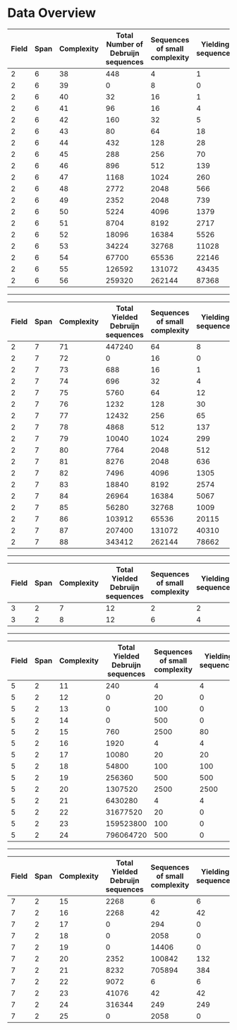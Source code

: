 # Data Overview

|   Field |   Span |   Complexity | Total Number of Debruijn sequences | Sequences of small complexity | Yielding sequences | Non-Yielding sequences |
|---------|--------|--------------|------------------------------------|-------------------------------|--------------------|------------------------|
|       2 |      6 |           38 |               448                  |                4              |            1       |            3           |
|       2 |      6 |           39 |               0                    |                8              |            0       |            8           |
|       2 |      6 |           40 |               32                   |                16             |            1       |            15          |
|       2 |      6 |           41 |               96                   |                16             |            4       |            12          |
|       2 |      6 |           42 |               160                  |                32             |            5       |            27          |
|       2 |      6 |           43 |               80                   |                64             |            18      |            46          |
|       2 |      6 |           44 |               432                  |                128            |            28      |            100         |
|       2 |      6 |           45 |               288                  |                256            |            70      |            186         |
|       2 |      6 |           46 |               896                  |                512            |            139     |            373         |
|       2 |      6 |           47 |               1168                 |                1024           |            260     |            764         |
|       2 |      6 |           48 |               2772                 |                2048           |            566     |            1482        |
|       2 |      6 |           49 |               2352                 |                2048           |            739     |            1309        |
|       2 |      6 |           50 |               5224                 |                4096           |            1379    |            2717        |
|       2 |      6 |           51 |               8704                 |                8192           |            2717    |            5475        |
|       2 |      6 |           52 |               18096                |                16384          |            5526    |            10858       |
|       2 |      6 |           53 |               34224                |                32768          |            11028   |            21740       |
|       2 |      6 |           54 |               67700                |                65536          |            22146   |            43390       |
|       2 |      6 |           55 |               126592               |                131072         |            43435   |            87637       |
|       2 |      6 |           56 |               259320               |                262144         |            87368   |            174776      |

---

|   Field |   Span |   Complexity | Total Yielded Debruijn sequences   | Sequences of small complexity | Yielding sequences | Non-Yielding sequences |
|---------|--------|--------------|------------------------------------|-------------------------------|--------------------|------------------------|
|       2 |      7 |           71 |                 447240             |                64             |           8        |           56           |
|       2 |      7 |           72 |                 0                  |                16             |           0        |           16           |
|       2 |      7 |           73 |                 688                |                16             |           1        |           15           |
|       2 |      7 |           74 |                 696                |                32             |           4        |           28           |
|       2 |      7 |           75 |                 5760               |                64             |           12       |           52           |
|       2 |      7 |           76 |                 1232               |                128            |           30       |           98           |
|       2 |      7 |           77 |                 12432              |                256            |           65       |           191          |
|       2 |      7 |           78 |                 4868               |                512            |           137      |           375          |
|       2 |      7 |           79 |                 10040              |                1024           |           299      |           725          |
|       2 |      7 |           80 |                 7764               |                2048           |           512      |           1536         |
|       2 |      7 |           81 |                 8276               |                2048           |           636      |           1412         |
|       2 |      7 |           82 |                 7496               |                4096           |           1305     |           2791         |
|       2 |      7 |           83 |                 18840              |                8192           |           2574     |           5618         |
|       2 |      7 |           84 |                 26964              |                16384          |           5067     |           11317        |
|       2 |      7 |           85 |                 56280              |                32768          |           1009     |           22759        |
|       2 |      7 |           86 |                 103912             |                65536          |           20115    |           45421        |
|       2 |      7 |           87 |                 207400             |                131072         |           40310    |           90762        |
|       2 |      7 |           88 |                 343412             |                262144         |           78662    |           183482       |

---

|   Field |   Span |   Complexity | Total Yielded Debruijn sequences   | Sequences of small complexity | Yielding sequences | Non-Yielding sequences |
|---------|--------|--------------|------------------------------------|-------------------------------|--------------------|------------------------|
|       3 |      2 |            7 |                 12                 |                2              |           2        |          0             |
|       3 |      2 |            8 |                 12                 |                6              |           4        |          2             |

---

|   Field |   Span |   Complexity | Total Yielded Debruijn sequences   | Sequences of small complexity | Yielding sequences | Non-Yielding sequences |
|---------|--------|--------------|------------------------------------|-------------------------------|--------------------|------------------------|
|       5 |      2 |           11 |                 240                |                4              |           4        |          0             |
|       5 |      2 |           12 |                 0                  |                20             |           0        |          20            |
|       5 |      2 |           13 |                 0                  |                100            |           0        |          100           |
|       5 |      2 |           14 |                 0                  |                500            |           0        |          500           |
|       5 |      2 |           15 |                 760                |                2500           |           80       |          2420          |
|       5 |      2 |           16 |                 1920               |                4              |           4        |          0             |
|       5 |      2 |           17 |                 10080              |                20             |           20       |          0             |
|       5 |      2 |           18 |                 54800              |                100            |           100      |          0             |
|       5 |      2 |           19 |                 256360             |                500            |           500      |          0             |
|       5 |      2 |           20 |                 1307520            |                2500           |           2500     |          0             |
|       5 |      2 |           21 |                 6430280            |                4              |           4        |          0             |
|       5 |      2 |           22 |                 31677520           |                20             |           0        |          0             |
|       5 |      2 |           23 |                 159523800          |                100            |           0        |          0             |
|       5 |      2 |           24 |                 796064720          |                500            |           0        |          0             |

---

|   Field |   Span |   Complexity | Total Yielded Debruijn sequences   | Sequences of small complexity | Yielding sequences | Non-Yielding sequences |
|---------|--------|--------------|------------------------------------|-------------------------------|--------------------|------------------------|
|       7 |      2 |           15 |                 2268               |                6              |           6        |          0             |
|       7 |      2 |           16 |                 2268               |                42             |           42       |          0             |
|       7 |      2 |           17 |                 0                  |                294            |           0        |          294           |
|       7 |      2 |           18 |                 0                  |                2058           |           0        |          2058          |
|       7 |      2 |           19 |                 0                  |                14406          |           0        |          14406         |
|       7 |      2 |           20 |                 2352               |                100842         |           132      |          100710        |
|       7 |      2 |           21 |                 8232               |                705894         |           384      |          705510        |
|       7 |      2 |           22 |                 9072               |                6              |           6        |          0             |
|       7 |      2 |           23 |                 41076              |                42             |           42       |          0             |
|       7 |      2 |           24 |                 316344             |                249            |           249      |          0             |
|       7 |      2 |           25 |                 0                  |                2058           |           0        |          2058          |

